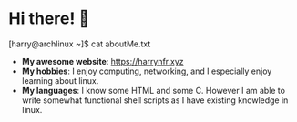 # Hi there! 👋

[harry@archlinux ~]$ cat aboutMe.txt

* **My awesome website**: https://harrynfr.xyz
* **My hobbies**: I enjoy computing, networking, and I especially enjoy learning about linux.
* **My languages**: I know some HTML and some C. However I am able to write somewhat functional shell scripts as I have existing knowledge in linux.
